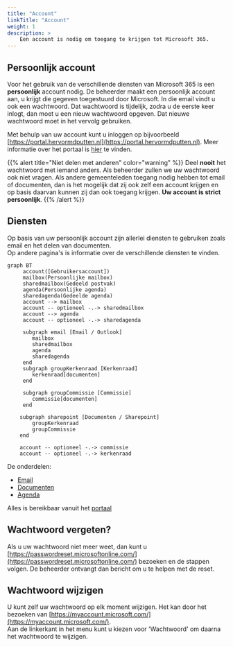 ```yaml
---
title: "Account"
linkTitle: "Account"
weight: 1
description: >
    Een account is nodig om toegang te krijgen tot Microsoft 365.
---
```


## Persoonlijk account

Voor het gebruik van de verschillende diensten van Microsoft 365 is een **persoonlijk** account nodig.
De beheerder maakt een persoonlijk account aan, u krijgt die gegeven toegestuurd door Microsoft.
In die email vindt u ook een wachtwoord. Dat wachtwoord is tijdelijk, zodra u de eerste keer inlogt, dan moet u een 
nieuw wachtwoord opgeven. Dat nieuwe wachtwoord moet in het vervolg gebruiken.

Met behulp van uw account kunt u inloggen op bijvoorbeeld [https://portal.hervormdputten.nl](https://portal.hervormdputten.nl). Meer informatie over het portaal is [hier](../portal) te vinden. 


{{% alert title="Niet delen met anderen" color="warning" %}}
Deel **nooit** het wachtwoord met iemand anders. Als beheerder zullen we uw wachtwoord ook niet vragen.
Als andere gemeenteleden toegang nodig hebben tot email of documenten, dan is het mogelijk dat zij ook zelf een account
krijgen en op basis daarvan kunnen zij dan ook toegang krijgen. **Uw account is strict persoonlijk**.
{{% /alert %}}

## Diensten 

Op basis van uw persoonlijk account zijn allerlei diensten te gebruiken zoals email en het delen van documenten.   
Op andere pagina's is informatie over de verschillende diensten te vinden.

```mermaid
graph BT
     account([Gebruikersaccount])
     mailbox(Persoonlijke mailbox)
     sharedmailbox(Gedeeld postvak)
     agenda(Persoonlijke agenda)
     sharedagenda(Gedeelde agenda)
     account --> mailbox
     account -- optioneel -.-> sharedmailbox
     account --> agenda
     account -- optioneel -.-> sharedagenda
     
     subgraph email [Email / Outlook]
        mailbox
        sharedmailbox
        agenda
        sharedagenda
     end
     subgraph groupKerkenraad [Kerkenraad]
        kerkenraad[documenten]
     end

     subgraph groupCommissie [Commissie]
        commissie[documenten]
     end
   
    subgraph sharepoint [Documenten / Sharepoint]
        groupKerkenraad
        groupCommissie
    end
    
    account -- optioneel -.-> commissie
    account -- optioneel -.-> kerkenraad
```

De onderdelen:
* [Email](../email)
* [Documenten](../documenten)
* [Agenda](../agenda)

Alles is bereikbaar vanuit het [portaal](../portal)

## Wachtwoord vergeten?

Als u uw wachtwoord niet meer weet, dan kunt u 
[https://passwordreset.microsoftonline.com/](https://passwordreset.microsoftonline.com/) bezoeken en de stappen volgen.
De beheerder ontvangt dan bericht om u te helpen met de reset.

## Wachtwoord wijzigen
U kunt zelf uw wachtwoord op elk moment wijzigen. Het kan door het bezoeken van [https://myaccount.microsoft.com/](https://myaccount.microsoft.com/).    
Aan de linkerkant in het menu kunt u kiezen voor 'Wachtwoord' om daarna het wachtwoord te wijzigen.    